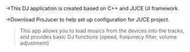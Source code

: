 ->This DJ application is created based on C++ and JUCE UI framework. 

->Download ProJucer to help set up configuration for JUCE project.

>This app allows you to load musics from the devices into the tracks, and provides basic DJ functions (speed, frequnecy filter, volume adjustment)
>
